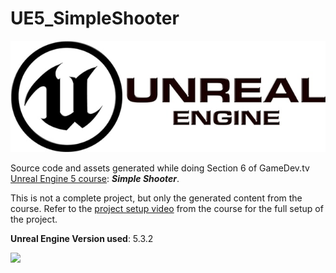 # UE5_SimpleShooter

<img src="./UE-logo.jpg">

Source code and assets generated while doing Section 6 of GameDev.tv [Unreal Engine 5 course](https://www.udemy.com/course/unrealcourse): ***Simple Shooter***.

This is not a complete project, but only the generated content from the course. Refer to the [project setup video](https://www.udemy.com/course/unrealcourse/learn/lecture/31732132#overview) from the course for the full setup of the project.

**Unreal Engine Version used**: 5.3.2

<img src="./UE5_SimpleShooter.gif">
